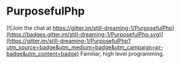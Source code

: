 # PurposefulPhp

[![Join the chat at https://gitter.im/still-dreaming-1/PurposefulPhp](https://badges.gitter.im/still-dreaming-1/PurposefulPhp.svg)](https://gitter.im/still-dreaming-1/PurposefulPhp?utm_source=badge&utm_medium=badge&utm_campaign=pr-badge&utm_content=badge)
Familiar, high level programming.

